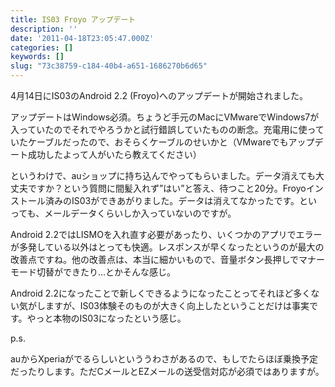 ```yaml
---
title: IS03 Froyo アップデート
description: ''
date: '2011-04-18T23:05:47.000Z'
categories: []
keywords: []
slug: "73c38759-c184-40b4-a651-1686270b6d65"
---
```

4月14日にIS03のAndroid 2.2 (Froyo)へのアップデートが開始されました。

アップデートはWindows必須。ちょうど手元のMacにVMwareでWindows7が入っていたのでそれでやろうかと試行錯誤していたものの断念。充電用に使っていたケーブルだったので、おそらくケーブルのせいかと（VMwareでもアップデート成功したよって人がいたら教えてください）

というわけで、auショップに持ち込んでやってもらいました。データ消えても大丈夫ですか？という質問に間髪入れず”はい”と答え、待つこと20分。Froyoインストール済みのIS03ができあがりました。データは消えてなかったです。といっても、メールデータくらいしか入っていないのですが。

Android 2.2ではLISMOを入れ直す必要があったり、いくつかのアプリでエラーが多発している以外はとっても快適。レスポンスが早くなったというのが最大の改善点ですね。他の改善点は、本当に細かいもので、音量ボタン長押しでマナーモード切替ができたり…とかそんな感じ。

Android 2.2になったことで新しくできるようになったことってそれほど多くない気がしますが、IS03体験そのものが大きく向上したということだけは事実です。やっと本物のIS03になったという感じ。

p.s.

auからXperiaがでるらしいといううわさがあるので、もしでたらほぼ乗換予定だったりします。ただCメールとEZメールの送受信対応が必須ではありますが。